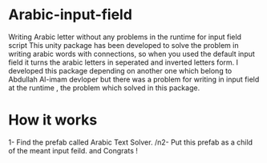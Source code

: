 # Arabic-input-field
Writing Arabic letter without any problems in the runtime for input field script
This unity package has been developed to solve the problem in writing arabic words with connections, so when you used the default input field it turns the 
arabic letters in seperated and inverted letters form.
I developed this package depending on another one which belong to Abdullah Al-imam devloper but there was a problem for writing in input field at the runtime ,
the problem which solved in this package. 

# How it works
1- Find the prefab called Arabic Text Solver.
/n2- Put this prefab as a child of the meant input feild.
and Congrats !
